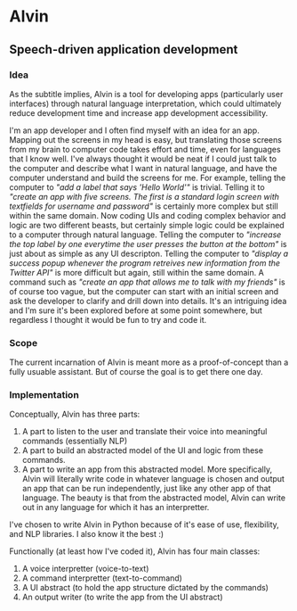 # Alvin
## Speech-driven application development

### Idea
As the subtitle implies, Alvin is a tool for developing apps (particularly user interfaces) through natural language interpretation, which could ultimately reduce development time and increase app development accessibility. 

I'm an app developer and I often find myself with an idea for an app. Mapping out the screens in my head is easy, but translating those screens from my brain to computer code takes effort and time, even for languages that I know well. I've always thought it would be neat if I could just talk to the computer and describe what I want in natural language, and have the computer understand and build the screens for me. For example, telling the computer to *"add a label that says 'Hello World'"* is trivial. Telling it to *"create an app with five screens. The first is a standard login screen with textfields for username and password"* is certainly more complex but still within the same domain. Now coding UIs and coding complex behavior and logic are two different beasts, but certainly simple logic could be explained to a computer through natural language. Telling the computer to *"increase the top label by one everytime the user presses the button at the bottom"* is just about as simple as any UI descripton. Telling the computer to *"display a success popup whenever the program retreives new information from the Twitter API"* is more difficult but again, still within the same domain. A command such as *"create an app that allows me to talk with my friends"* is of course too vague, but the computer can start with an initial screen and ask the developer to clarify and drill down into details. It's an intriguing idea and I'm sure it's been explored before at some point somewhere, but regardless I thought it would be fun to try and code it.

### Scope
The current incarnation of Alvin is meant more as a proof-of-concept than a fully usuable assistant. But of course the goal is to get there one day.

### Implementation
Conceptually, Alvin has three parts:
1. A part to listen to the user and translate their voice into meaningful commands (essentially NLP)
2. A part to build an abstracted model of the UI and logic from these commands.
3. A part to write an app from this abstracted model. More specifically, Alvin will literally write code in whatever language is chosen and output an app that can be run independently, just like any other app of that language. The beauty is that from the abstracted model, Alvin can write out in any language for which it has an interpretter. 

I've chosen to write Alvin in Python because of it's ease of use, flexibility, and NLP libraries. I also know it the best :)

Functionally (at least how I've coded it), Alvin has four main classes:
1. A voice interpretter (voice-to-text)
2. A command interpretter (text-to-command)
3. A UI abstract (to hold the app structure dictated by the commands)
4. An output writer (to write the app from the UI abstract)



